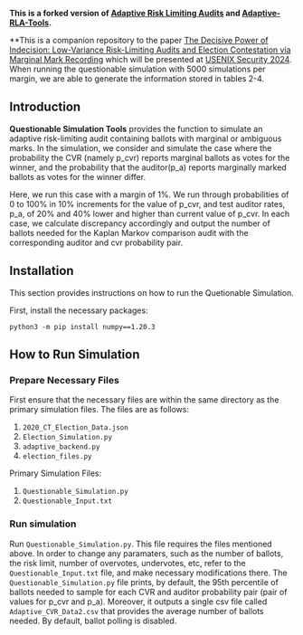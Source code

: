 **This is a forked version of [Adaptive Risk Limiting Audits](https://arxiv.org/pdf/2202.02607) and [Adaptive-RLA-Tools](https://github.com/aeharrison815/Adaptive-RLA-Tools).**

**This is a companion repository to the paper [The Decisive Power of Indecision: Low-Variance Risk-Limiting Audits and Election Contestation via Marginal Mark Recording](https://arxiv.org/abs/2402.06515) which will be presented at [USENIX Security 2024](https://www.usenix.org/conference/usenixsecurity24/presentation/fuller). 
When running the questionable simulation with 5000 simulations per margin, we are able to generate the information stored in tables 2-4. 

## Introduction
**Questionable Simulation Tools** provides the function to simulate an adaptive risk-limiting audit containing ballots with marginal or ambiguous marks. In the simulation, we consider and simulate the case where the probability the CVR (namely p_cvr) reports marginal ballots as votes for the winner, and the probability that the auditor(p_a) reports marginally marked ballots as votes for the winner differ. 

Here, we run this case with a margin of 1%. We run through probabilities of 0 to 100% in 10% increments for the value of p_cvr, and test auditor rates, p_a, of 20% and 40% lower and higher than current value of p_cvr. In each case, we calculate discrepancy accordingly and output the number of ballots needed for the Kaplan Markov comparison audit with the corresponding auditor and cvr probability pair. 

## Installation

This section provides instructions on how to run the Quetionable Simulation. 

First, install the necessary packages:

	python3 -m pip install numpy==1.20.3

## How to Run Simulation
### Prepare Necessary Files

First ensure that the necessary files are within the same directory as the primary simulation files. The files are as follows:
1) `2020_CT_Election_Data.json`
2) `Election_Simulation.py`
3) `adaptive_backend.py`
4) `election_files.py`

Primary Simulation Files:
1) `Questionable_Simulation.py`
2) `Questionable_Input.txt`

### Run simulation

Run `Questionable_Simulation.py`. This file requires the files mentioned above. In order to change any paramaters, such as the number of ballots, the risk limit, number of overvotes, undervotes, etc, refer to the `Questionable_Input.txt` file, and make necessary modifications there. The `Questionable_Simulation.py` file prints, by default, the 95th percentile of ballots needed to sample for each CVR and auditor probability pair (pair of values for p_cvr and p_a). Moreover, it outputs a single csv file called `Adaptive_CVR_Data2.csv` that provides the average number of ballots needed. By default, ballot polling is disabled. 

